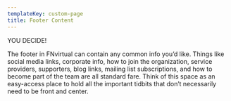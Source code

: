 ```yaml
---
templateKey: custom-page
title: Footer Content
---
```

YOU DECIDE!

The footer in FNvirtual can contain any common info you’d like. Things like social media links, corporate info, how to join the organization, service providers, supporters, blog links, mailing list subscriptions, and how to become part of the team are all standard fare. Think of this space as an easy-access place to hold all the important tidbits that don’t necessarily need to be front and center.